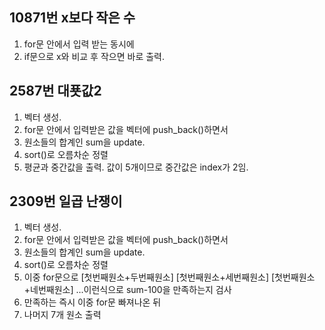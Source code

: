 ## 10871번 x보다 작은 수
1. for문 안에서 입력 받는 동시에
2. if문으로 x와 비교 후 작으면 바로 출력.

## 2587번 대푯값2
1. 벡터 생성.
2. for문 안에서 입력받은 값을 벡터에 push_back()하면서
3. 원소들의 합계인 sum을 update.
4. sort()로 오름차순 정렬
5. 평균과 중간값을 출력. 값이 5개이므로 중간값은 index가 2임.

## 2309번 일곱 난쟁이
1. 벡터 생성.
2. for문 안에서 입력받은 값을 벡터에 push_back()하면서
3. 원소들의 합계인 sum을 update.
4. sort()로 오름차순 정렬
5. 이중 for문으로 [첫번째원소+두번째원소] [첫번째원소+세번째원소] [첫번째원소+네번째원소] ...이런식으로 sum-100을 만족하는지 검사
6. 만족하는 즉시 이중 for문 빠져나온 뒤
7. 나머지 7개 원소 출력

